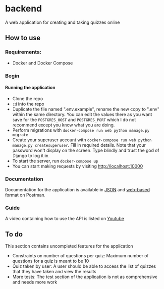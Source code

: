 # backend
A web application for creating and taking quizzes online
## How to use
### Requirements:
- Docker and Docker Compose


### Begin
#### Running the application
- Clone the repo
- `cd` into the repo
- Duplicate the file named ".env.example", rename the new copy to ".env" within the same directory. You can edit the values there as you want save for the `POSTGRES_HOST` and `POSTGRES_PORT` which I do not recommend except you know what you are doing.
- Perform migrations with `docker-compose run web python manage.py migrate`
- Create your superuser account with `docker-compose run web python manage.py createsuperuser`. Fill in required details. Note that your password won't display on the screen. Type blindly and trust the god of Django to log it in.
- To start the server, run `docker-compose up`
- You can start making requests by visiting [http://localhost:10000](http://localhost:10000)

### Documentation
Documentation for the application is available in [JSON](https://www.getpostman.com/collections/39791e227bb260b4dcfd) and [web-based](https://documenter.getpostman.com/view/23092372/VVBXw5K5) format on Postman.

### Guide
A video containing how to use the API is listed on [Youtube](https://www.youtube.com/playlist?list=PLnrSKtGWKVktMKdsmKEUPo1rHpEbLpwJ2)

## To do
This section contains uncompleted features for the application
- Constraints on number of questions per quiz: Maximum number of questions for a quiz is meant to be 10
- Quiz taken by user: A user should be able to access the list of quizzes that they have taken and view the results
- More tests: The test section of the application is not as comprehensive and needs more work
